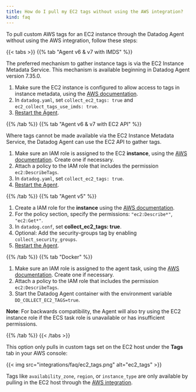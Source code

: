 ```yaml
---
title: How do I pull my EC2 tags without using the AWS integration?
kind: faq
---
```


To pull custom AWS tags for an EC2 instance through the Datadog Agent without using the AWS integration, follow these steps:

{{< tabs >}}
{{% tab "Agent v6 & v7 with IMDS" %}}

The preferred mechanism to gather instance tags is via the EC2 Instance Metadata Service.
This mechanism is available beginning in Datadog Agent version 7.35.0.

1. Make sure the EC2 instance is configured to allow access to tags in instance metadata, using the [AWS documentation][1].
2. In `datadog.yaml`, set `collect_ec2_tags: true` and `ec2_collect_tags_use_imds: true`.
3. [Restart the Agent][2].

[1]: https://docs.aws.amazon.com/AWSEC2/latest/UserGuide/Using_Tags.html#allow-access-to-tags-in-IMDS
[2]: /agent/guide/agent-commands/#restart-the-agent
{{% /tab %}}
{{% tab "Agent v6 & v7 with EC2 API" %}}

Where tags cannot be made available via the EC2 Instance Metadata Service, the Datadog Agent can use the EC2 API to gather tags.

1. Make sure an IAM role is assigned to the EC2 **instance**, using the [AWS documentation][1]. Create one if necessary.
2. Attach a policy to the IAM role that includes the permission `ec2:DescribeTags`.
3. In `datadog.yaml`, set `collect_ec2_tags: true`.
4. [Restart the Agent][2].

[1]: http://docs.aws.amazon.com/AWSEC2/latest/UserGuide/iam-roles-for-amazon-ec2.html
[2]: /agent/guide/agent-commands/#restart-the-agent
{{% /tab %}}
{{% tab "Agent v5" %}}

1. Create a IAM role for the **instance** using the [AWS documentation][1].
2. For the policy section, specify the permissions: `"ec2:Describe*"`, `"ec2:Get*"`.
3. In `datadog.conf`, set **collect_ec2_tags: true**.
4. Optional: Add the security-groups tag by enabling `collect_security_groups`.
5. [Restart the Agent][2].

[1]: http://docs.aws.amazon.com/AWSEC2/latest/UserGuide/iam-roles-for-amazon-ec2.html
[2]: /agent/guide/agent-commands/?tab=agentv5#restart-the-agent
{{% /tab %}}
{{% tab "Docker" %}}

1. Make sure an IAM role is assigned to the agent task, using the [AWS documentation][1]. Create one if necessary.
2. Attach a policy to the IAM role that includes the permission `ec2:DescribeTags`.
3. Start the Datadog Agent container with the environment variable `DD_COLLECT_EC2_TAGS=true`.

**Note**: For backwards compatibility, the Agent will also try using the EC2 instance role if the ECS task role is unavailable or has insufficient permissions.

[1]: https://docs.aws.amazon.com/AmazonECS/latest/developerguide/task-iam-roles.html
{{% /tab %}}
{{< /tabs >}}

This option only pulls in custom tags set on the EC2 host under the **Tags** tab in your AWS console:

{{< img src="integrations/faq/ec2_tags.png" alt="ec2_tags"  >}}

Tags like `availability_zone`, `region`, or `instance_type` are only available by pulling in the EC2 host through the [AWS integration][1].

[1]: /integrations/amazon_web_services/?tab=allpermissions
